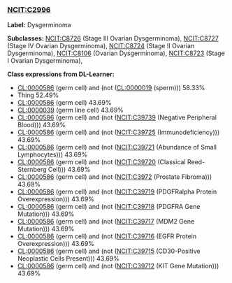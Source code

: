 
### [NCIT:C2996](http://purl.obolibrary.org/obo/NCIT_C2996)
**Label:** Dysgerminoma

**Subclasses:** [NCIT:C8726](http://purl.obolibrary.org/obo/NCIT_C8726) (Stage III Ovarian Dysgerminoma), [NCIT:C8727](http://purl.obolibrary.org/obo/NCIT_C8727) (Stage IV Ovarian Dysgerminoma), [NCIT:C8724](http://purl.obolibrary.org/obo/NCIT_C8724) (Stage II Ovarian Dysgerminoma), [NCIT:C8106](http://purl.obolibrary.org/obo/NCIT_C8106) (Ovarian Dysgerminoma), [NCIT:C8723](http://purl.obolibrary.org/obo/NCIT_C8723) (Stage I Ovarian Dysgerminoma), 

**Class expressions from DL-Learner:**

- [CL:0000586](http://purl.obolibrary.org/obo/CL_0000586) (germ cell) and (not ([CL:0000019](http://purl.obolibrary.org/obo/CL_0000019) (sperm))) 58.33%
- Thing 52.49%
- [CL:0000586](http://purl.obolibrary.org/obo/CL_0000586) (germ cell) 43.69%
- [CL:0000039](http://purl.obolibrary.org/obo/CL_0000039) (germ line cell) 43.69%
- [CL:0000586](http://purl.obolibrary.org/obo/CL_0000586) (germ cell) and (not ([NCIT:C39739](http://purl.obolibrary.org/obo/NCIT_C39739) (Negative Peripheral Blood))) 43.69%
- [CL:0000586](http://purl.obolibrary.org/obo/CL_0000586) (germ cell) and (not ([NCIT:C39725](http://purl.obolibrary.org/obo/NCIT_C39725) (Immunodeficiency))) 43.69%
- [CL:0000586](http://purl.obolibrary.org/obo/CL_0000586) (germ cell) and (not ([NCIT:C39721](http://purl.obolibrary.org/obo/NCIT_C39721) (Abundance of Small Lymphocytes))) 43.69%
- [CL:0000586](http://purl.obolibrary.org/obo/CL_0000586) (germ cell) and (not ([NCIT:C39720](http://purl.obolibrary.org/obo/NCIT_C39720) (Classical Reed-Sternberg Cell))) 43.69%
- [CL:0000586](http://purl.obolibrary.org/obo/CL_0000586) (germ cell) and (not ([NCIT:C3972](http://purl.obolibrary.org/obo/NCIT_C3972) (Prostate Fibroma))) 43.69%
- [CL:0000586](http://purl.obolibrary.org/obo/CL_0000586) (germ cell) and (not ([NCIT:C39719](http://purl.obolibrary.org/obo/NCIT_C39719) (PDGFRalpha Protein Overexpression))) 43.69%
- [CL:0000586](http://purl.obolibrary.org/obo/CL_0000586) (germ cell) and (not ([NCIT:C39718](http://purl.obolibrary.org/obo/NCIT_C39718) (PDGFRA Gene Mutation))) 43.69%
- [CL:0000586](http://purl.obolibrary.org/obo/CL_0000586) (germ cell) and (not ([NCIT:C39717](http://purl.obolibrary.org/obo/NCIT_C39717) (MDM2 Gene Mutation))) 43.69%
- [CL:0000586](http://purl.obolibrary.org/obo/CL_0000586) (germ cell) and (not ([NCIT:C39716](http://purl.obolibrary.org/obo/NCIT_C39716) (EGFR Protein Overexpression))) 43.69%
- [CL:0000586](http://purl.obolibrary.org/obo/CL_0000586) (germ cell) and (not ([NCIT:C39715](http://purl.obolibrary.org/obo/NCIT_C39715) (CD30-Positive Neoplastic Cells Present))) 43.69%
- [CL:0000586](http://purl.obolibrary.org/obo/CL_0000586) (germ cell) and (not ([NCIT:C39712](http://purl.obolibrary.org/obo/NCIT_C39712) (KIT Gene Mutation))) 43.69%


